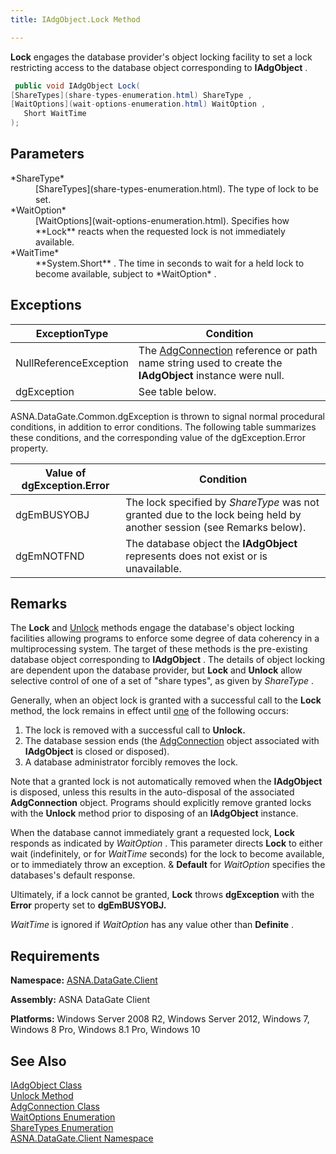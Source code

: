 ```yaml
---
title: IAdgObject.Lock Method

---
```


**Lock** engages the database provider's object locking facility to set a lock restricting access to the database object corresponding to **IAdgObject** .

```cs
 public void IAdgObject Lock(
[ShareTypes](share-types-enumeration.html) ShareType ,
[WaitOptions](wait-options-enumeration.html) WaitOption ,
   Short WaitTime
);
```

## Parameters

<dl>
        <dt>
 *ShareType* 
        </dt>
        <dd>
[ShareTypes](share-types-enumeration.html). The type of lock to be set. 
</dd>
        <dt>
 *WaitOption* 
        </dt>
        <dd>
[WaitOptions](wait-options-enumeration.html). Specifies how **Lock** reacts when the requested lock is not immediately available.
</dd>
        <dt>
 *WaitTime* 
        </dt>
        <dd>
**System.Short** . The time in seconds to wait for a held lock to become available, subject to *WaitOption* .
</dd>
</dl>

## Exceptions



| ExceptionType | Condition |
| ---- | ---- |
| NullReferenceException | The [AdgConnection](adg-connection-class.html) reference or path name string used to create the **IAdgObject** instance were null. |
| dgException | See table below. |



ASNA.DataGate.Common.dgException is thrown to signal normal procedural conditions, in addition to error conditions. The following table summarizes these conditions, and the corresponding value of the <span>dgException.Error</span> property.
<br />



| Value of dgException.Error | Condition |
| ---- | ---- |
| dgEmBUSYOBJ | The lock specified by *ShareType* was not granted due to the lock being held by another session (see Remarks below). |
| dgEmNOTFND | The database object the **IAdgObject** represents does not exist or is unavailable. |



## Remarks

The **Lock** and [ Unlock](iadg-object-class-unlock-method.html) methods engage the database's object locking facilities allowing programs to enforce some degree of data coherency in a multiprocessing system. The target of these methods is the pre-existing database object corresponding to **IAdgObject** . The details of object locking are dependent upon the database provider, but **Lock** and **Unlock** allow selective control of one of a set of "share types", as given by *ShareType* . 

Generally, when an object lock is granted with a successful call to the **Lock** method, the lock remains in effect until <u>one</u> of the following occurs: 

1. The lock is removed with a successful call to **Unlock.**
2. The database session ends (the [AdgConnection](adg-connection-class.html) object associated with **IAdgObject** is closed or disposed).
3. A database administrator forcibly removes the lock.

Note that a granted lock is not automatically removed when the **IAdgObject** is disposed, unless this results in the auto-disposal of the associated **AdgConnection** object. Programs should explicitly remove granted locks with the **Unlock** method prior to disposing of an **IAdgObject** instance.

When the database cannot immediately grant a requested lock, **Lock** responds as indicated by *WaitOption* . This parameter directs **Lock** to either wait (indefinitely, or for *WaitTime* seconds) for the lock to become available, or to immediately throw an exception. &amp; **Default** for *WaitOption* specifies the databases's default response. 

Ultimately, if a lock cannot be granted, **Lock** throws **dgException** with the **Error** property set to **dgEmBUSYOBJ.** 

*WaitTime* is ignored if *WaitOption* has any value other than **Definite** . 
## Requirements

<span> **Namespace:** [ASNA.DataGate.Client](datagate-client-namespace.html) </span> 

<span> **Assembly:** ASNA DataGate Client</span> 

**Platforms:** Windows Server 2008 R2, Windows Server 2012, Windows 7, Windows 8 Pro, Windows 8.1 Pro, Windows 10
## See Also


[IAdgObject Class](iadg-object-class.html)
      <br />
[Unlock Method](iadg-object-class-unlock-method.html)
      <br />
[AdgConnection Class](adg-connection-class.html)
      <br />
[WaitOptions Enumeration](wait-options-enumeration.html)
      <br />
[ShareTypes Enumeration](share-types-enumeration.html)
      <br />
[ASNA.DataGate.Client Namespace](datagate-client-namespace.html)

